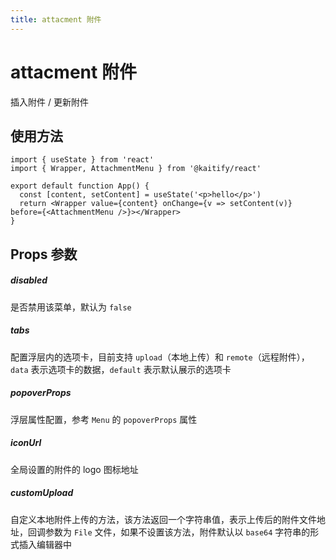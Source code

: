 ```yaml
---
title: attacment 附件
---
```


# attacment 附件

插入附件 / 更新附件

## 使用方法

```tsx
import { useState } from 'react'
import { Wrapper, AttachmentMenu } from '@kaitify/react'

export default function App() {
  const [content, setContent] = useState('<p>hello</p>')
  return <Wrapper value={content} onChange={v => setContent(v)} before={<AttachmentMenu />}></Wrapper>
}
```

## Props 参数

##### disabled <Badge type="danger" text="boolean" />

是否禁用该菜单，默认为 `false`

##### tabs <Badge type="danger" text="{ data: ('remote' | 'upload')[]; default: 'remote' | 'upload'}" />

配置浮层内的选项卡，目前支持 `upload`（本地上传）和 `remote`（远程附件），`data` 表示选项卡的数据，`default` 表示默认展示的选项卡

##### popoverProps <Badge type="danger" text="Omit<NonNullable<MenuPropsType['popoverProps']>, 'onShow' | 'onShowing' | 'onShown' | 'onHide' | 'onHiding' | 'onHidden'>" />

浮层属性配置，参考 `Menu` 的 `popoverProps` 属性

##### iconUrl <Badge type="danger" text="string" />

全局设置的附件的 logo 图标地址

##### customUpload <Badge type="danger" text="(file: File) => string | Promise<string>" />

自定义本地附件上传的方法，该方法返回一个字符串值，表示上传后的附件文件地址，回调参数为 `File` 文件，如果不设置该方法，附件默认以 `base64` 字符串的形式插入编辑器中

